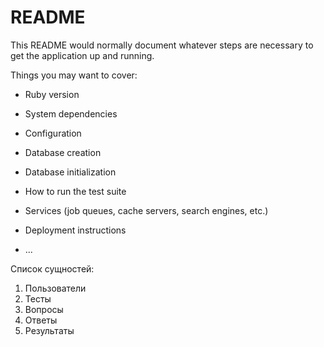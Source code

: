 # README

This README would normally document whatever steps are necessary to get the
application up and running.

Things you may want to cover:

* Ruby version

* System dependencies

* Configuration

* Database creation

* Database initialization

* How to run the test suite

* Services (job queues, cache servers, search engines, etc.)

* Deployment instructions

* ...

Список сущностей:
1. Пользователи
2. Тесты
3. Вопросы
4. Ответы
5. Результаты
